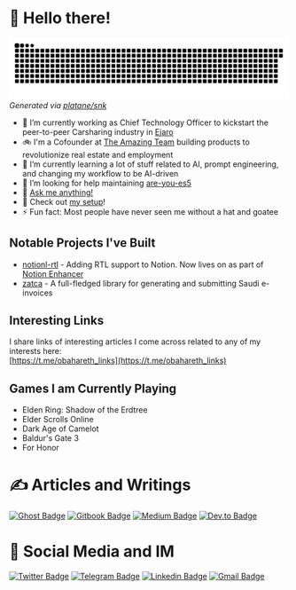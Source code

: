 # 👋 Hello there!
<!-- General Kenobi! -->

![](https://raw.githubusercontent.com/obahareth/obahareth/output/github-contribution-grid-snake.svg)  
_Generated via [platane/snk](https://github.com/Platane/snk)_

- 🔭 I’m currently working as Chief Technology Officer to kickstart the peer-to-peer Carsharing industry in [Ejaro](https://github.com/ejaro)
- 🚲 I'm a Cofounder at [The Amazing Team](https://github.com/theamazingteam) building products to revolutionize real estate and employment
- 🌱 I’m currently learning a lot of stuff related to AI, prompt engineering, and changing my workflow to be AI-driven
- 🤔 I’m looking for help maintaining [are-you-es5](https://github.com/obahareth/are-you-es5)
- 💬 [Ask me anything!](https://github.com/obahareth/ama)
- 👀 Check out [my setup](https://github.com/obahareth/my-mac-os)!
- ⚡ Fun fact: Most people have never seen me without a hat and goatee

## Notable Projects I've Built
- [notionl-rtl](https://github.com/obahareth/notion-rtl) - Adding RTL support to Notion. Now lives on as part of [Notion Enhancer](https://github.com/notion-enhancer)
- [zatca](https://github.com/obahareth/zatca) - A full-fledged library for generating and submitting Saudi e-invoices

## Interesting Links
I share links of interesting articles I come across related to any of my interests here:  
[https://t.me/obahareth_links](https://t.me/obahareth_links)

## Games I am Currently Playing
- Elden Ring: Shadow of the Erdtree
- Elder Scrolls Online
- Dark Age of Camelot
- Baldur's Gate 3
- For Honor

# ✍️ Articles and Writings
[![Ghost Badge](https://img.shields.io/badge/omar.engineer-obahareth?style=flat&logo=ghost&color=738A94&logoColor=white)](https://omar.engineer "Read Articles on my Website")
[![Gitbook Badge](https://img.shields.io/badge/wiki.omar.engineer-obahareth?style=flat&logo=gitbook&color=3884FF&logoColor=white)](https://wiki.omar.engineer "Visit my Wiki")
[![Medium Badge](https://img.shields.io/badge/medium.com/@obahareth-medium?style=flat&logo=medium&color=12100E&logoColor=white)](https://medium.com/@obahareth "Read my Articles on Medium")
[![Dev.to Badge](https://img.shields.io/badge/dev.to/obahareth-devto?style=flat&logo=dev.to&color=0A0A0A&logoColor=white)](https://dev.to/obahareth "Read my Articles on Dev.to")

# 🤝 Social Media and IM
[![Twitter Badge](https://img.shields.io/badge/%40o__bahareth-twitter?style=flat&color=00ABEC&logoColor=white&logo=Twitter)](https://twitter.com/intent/follow?screen_name=o_bahareth "Follow me on Twitter")
[![Telegram Badge](https://img.shields.io/badge/@obahareth-telegram?style=flat&color=2AA7DA&logoColor=white&logo=telegram)](https://t.me/obahareth "Contact on Telegram")
[![Linkedin Badge](https://img.shields.io/badge/%40obahareth-linkedin?style=flat&color=0077b5&logoColor=white&logo=linkedin)](https://www.linkedin.com/in/obahareth/ "Connect on LinkedIn")
[![Gmail Badge](https://img.shields.io/badge/omar@omar.engineer-email?style=flat&color=C5211E&logoColor=white&logo=gmail)](mailto:omar@omar.engineer "Email me")
